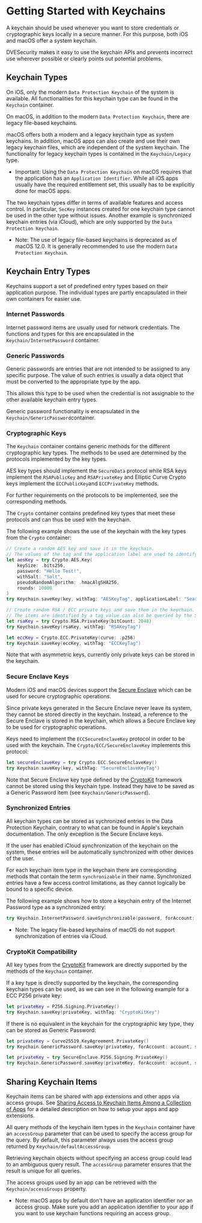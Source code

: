 # Getting Started with Keychains

A keychain should be used whenever you want to store credentials or cryptographic keys locally in a secure manner.
For this purpose, both iOS and macOS offer a system keychain.

DVESecurity makes it easy to use the keychain APIs and prevents incorrect use wherever possible or clearly points out potential problems.

## Keychain Types
On iOS, only the modern `Data Protection Keychain` of the system is available. All functionalities for this keychain type can be found in the ``Keychain`` container.

On macOS, in addition to the modern `Data Protection Keychain`, there are legacy file-based keychains.

macOS offers both a modern and a legacy keychain type as system keychains. In addition, macOS apps can also create and use their own legacy keychain files, which are independent of the system keychain. The functionality for legacy keychain types is contained in the ``Keychain/Legacy`` type.

- Important: Using the `Data Protection Keychain` on macOS requires that the application has an `Application Identifier`. While all iOS apps usually have the required entitlement set, this usually has to be explicitly done for macOS apps.

The two keychain types differ in terms of available features and access control. In particular, `SecKey` instances created for one keychain type cannot be used in the other type without issues. Another example is synchronized keychain entries (via iCloud), which are only supported by the `Data Protection Keychain`.

- Note: The use of legacy file-based keychains is deprecated as of macOS 12.0. It is generally recommended to use the modern `Data Protection Keychain`.

## Keychain Entry Types
Keychains support a set of predefined entry types based on their application purpose. The individual types are partly encapsulated in their own containers for easier use.

### Internet Passwords
Internet password items are usually used for network credentials. The functions and types for this are encapsulated in the ``Keychain/InternetPassword`` container.

### Generic Passwords
Generic passwords are entries that are not intended to be assigned to any specific purpose. The value of such entries is usually a data object that must be converted to the appropriate type by the app.

This allows this type to be used when the credential is not assignable to the other available keychain entry types.

Generic password functionality is encapsulated in the ``Keychain/GenericPassword``container.

### Cryptographic Keys
The ``Keychain`` container contains generic methods for the different cryptographic key types.
The methods to be used are determined by the protocols implemented by the key types.

AES key types should implement the ``SecureData`` protocol while RSA keys implement the ``RSAPublicKey`` and ``RSAPrivateKey`` and Elliptic Curve Crypto keys implement the ``ECCPublicKey``and ``ECCPrivateKey`` methods.

For further requirements on the protocols to be implemented, see the corresponding methods.

The ``Crypto`` container contains predefined key types that meet these protocols and can thus be used with the keychain.

The following example shows the use of the keychain with the key types from the ``Crypto`` container:
```swift
// Create a random AES key and save it in the keychain.
// The values of the tag and the application label are used to identify the entry and to query it later.
let aesKey = try Crypto.AES.Key(
    keySize: .bits256,
    password: "Hello Test!",
    withSalt: "Salt",
    pseudoRandomAlgorithm: .hmacAlgSHA256,
    rounds: 10000
)
try Keychain.saveKey(key, withTag: "AESKeyTag", applicationLabel: "SearchLabel")

// Create random RSA / ECC private keys and save them in the keychain.
// The items are identified by a tag value can also be queried by the SHA1 of their public keys.
let rsaKey = try Crypto.RSA.PrivateKey(bitCount: 2048)
try Keychain.saveKey(rsaKey, withTag: "RSAKeyTag")

let eccKey = Crypto.ECC.PrivateKey(curve: .p256)
try Keychain.saveKey(eccKey, withTag: "ECCKeyTag")
```

Note that with asymmetric keys, currently only private keys can be stored in the keychain.

### Secure Enclave Keys
Modern iOS and macOS devices support the [Secure Enclave](https://support.apple.com/guide/security/secure-enclave-sec59b0b31ff/web) which can be used for secure cryptographic operations.

Since private keys generated in the Secure Enclave never leave its system, they cannot be stored directly in the keychain. Instead, a reference to the Secure Enclave is stored in the keychain, which allows a Secure Enclave key to be used for cryptographic operations.

Keys need to implement the ``ECCSecureEnclaveKey`` protocol in order to be used with the keychain. The ``Crypto/ECC/SecureEnclaveKey`` implements this protocol:
```swift
let secureEnclaveKey = try Crypto.ECC.SecureEnclaveKey()
try Keychain.saveKey(key, withTag: "SecureEnclaveKeyTag")
```

Note that Secure Enclave key type defined by the [CryptoKit](https://developer.apple.com/documentation/cryptokit) framework cannot be stored using this keychain type. Instead they have to be saved as a Generic Password item (see ``Keychain/GenericPassword``).

### Synchronized Entries
All keychain types can be stored as sychronized entries in the Data Protection Keychain, contrary to what can be found in Apple's keychain documentation. The only exception is the Secure Enclave keys.

If the user has enabled iCloud synchronization of the keychain on the system, these entries will be automatically synchronized with other devices of the user.

For each keychain item type in the keychain there are corresponding methods that contain the term `synchronizable` in their name. Synchronized entries have a few access control limitations, as they cannot logically be bound to a specific device.

The following example shows how to store a keychain entry of the Internet Password type as a synchronized entry:
```swift
try Keychain.InternetPassword.saveSynchronizable(password, forAccount: account)
```

- Note: The legacy file-based keychains of macOS do not support synchronization of entries via iCloud.

### CryptoKit Compatibility
All key types from the [CryptoKit](https://developer.apple.com/documentation/cryptokit) framework are directly supported by the methods of the ``Keychain`` container.

If a key type is directly supported by the keychain, the corresponding keychain types can be used, as we can see in the following example for a ECC P256 private key:
```swift
let privateKey = P256.Signing.PrivateKey()
try Keychain.saveKey(privateKey, withTag: "CryptoKitKey")
```

If there is no equivalent in the keychain for the cryptographic key type, they can be stored as Generic Password:
```swift
let privateKey = Curve25519.KeyAgreement.PrivateKey()
try Keychain.GenericPassword.saveKey(privateKey, forAccount: account, service: service)
```

```swift
let privateKey = try SecureEnclave.P256.Signing.PrivateKey()
try Keychain.GenericPassword.saveKey(privateKey, forAccount: account, service: service)
```

## Sharing Keychain Items
Keychain items can be shared with app extensions and other apps via access groups.
See [Sharing Access to Keychain Items Among a Collection of Apps](https://developer.apple.com/documentation/security/keychain_services/keychain_items/sharing_access_to_keychain_items_among_a_collection_of_apps) for a detailed description on how to setup your apps and app extensions.

All query methods of the keychain item types in the ``Keychain`` container have an `accessGroup` parameter that can be used to specify the access group for the query.
By default, this parameter always uses the access group returned by ``Keychain/defaultAccessGroup``.

Retrieving keychain objects without specifying an access group could lead to an ambiguous query result. The `accessGroup` parameter ensures that the result is unique for all queries.

The access groups used by an app can be retrieved with the ``Keychain/accessGroups`` property.

- Note: macOS apps by default don't have an application identifier nor an access group. Make sure you add an application identifier to your app if you want to use keychain functions requiring an access group.
